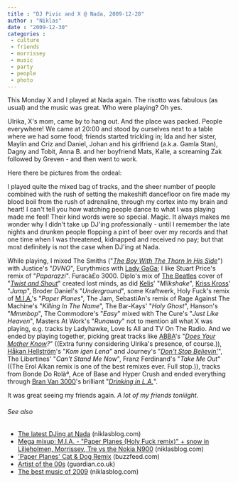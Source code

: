 ```yaml
---
title : "DJ Pivic and X @ Nada, 2009-12-28"
author : "Niklas"
date : "2009-12-30"
categories : 
 - culture
 - friends
 - morrissey
 - music
 - party
 - people
 - photo
---
```


This Monday X and I played at Nada again. The risotto was fabulous (as usual) and the music was great. Who were playing? Oh yes.

Ulrika, X's mom, came by to hang out. And the place was packed. People everywhere! We came at 20:00 and stood by ourselves next to a table where we had some food; friends started trickling in; Ida and her sister, Maylin and Criz and Daniel, Johan and his girlfriend (a.k.a. Gamla Stan), Dagny and Tobit, Anna B. and her boyfriend Mats, Kalle, a screaming Zak followed by Greven - and then went to work.

Here there be pictures from the ordeal:

  

I played quite the mixed bag of tracks, and the sheer number of people combined with the rush of setting the makeshift dancefloor on fire made my blood boil from the rush of adrenaline, through my cortex into my brain and heart! I can't tell you how watching people dance to what I was playing made me feel! Their kind words were so special. Magic. It always makes me wonder why I didn't take up DJ'ing professionally - until I remember the late nights and drunken people flopping a pint of beer over my records and that one time when I was threatened, kidnapped and received no pay; but that most definitely is not the case when DJ'ing at Nada.

While playing, I mixed The Smiths ("_[The Boy With The Thorn In His Side](http://en.wikipedia.org/wiki/The_Boy_with_the_Thorn_in_His_Side_%28song%29 "The Boy with the Thorn in His Side (song)")_") with Justice's "_DVNO_", Eurythmics with [Lady GaGa](http://en.wikipedia.org/wiki/Lady_Gaga "Lady Gaga"); I like Stuart Price's remix of "_Paparazzi_". Furacà£o 3000. Diplo's mix of [The Beatles](http://www.thebeatles.com "The Beatles") cover of "_[Twist and Shout](http://en.wikipedia.org/wiki/Twist_and_Shout "Twist and Shout")_" created lost minds, as did [Kelis](http://en.wikipedia.org/wiki/Kelis "Kelis")' "_Milkshake_", [Kriss Kross](http://en.wikipedia.org/wiki/Kris_Kross "Kris Kross")' "_Jump_", Broder Daniel's "_Underground_", some Kraftwerk, Holy Fuck's remix of [M.I.A.](http://en.wikipedia.org/wiki/M.I.A._%28artist%29 "M.I.A. (artist)")'s "_Paper Planes_", The Jam, SebastiAn's remix of Rage Against The Machine's "_Killing In The Name_", The Bar-Kays' "_Holy Ghost_", Hanson's "_Mmmbop_", The Commodore's "_Easy_" mixed with The Cure's "_Just Like Heaven_", Masters At Work's "_Runaway_" not to mention all what X was playing, e.g. tracks by Ladyhawke, Love Is All and TV On The Radio. And we ended by playing together, picking great tracks like [ABBA](http://en.wikipedia.org/wiki/ABBA "ABBA")'s "_[Does Your Mother Know](http://en.wikipedia.org/wiki/Does_Your_Mother_Know "Does Your Mother Know")?_" ((Extra funny considering Ulrika's presence, of course.)), [Håkan Hellström](http://en.wikipedia.org/wiki/H%C3%A5kan_Hellstr%C3%B6m "Håkan Hellström")'s "_Kom igen Lena_" and Journey's "_[Don't Stop Believin'](http://en.wikipedia.org/wiki/Don%27t_Stop_Believin%27 "Don't Stop Believin'")_", The Libertines' "_Can't Stand Me Now_", Franz Ferdinand's "_Take Me Out_" ((The Erol Alkan remix is one of the best remixes ever. Full stop.)), tracks from Bonde Do Rolàª, Ace of Base and Hyper Crush and ended everything through [Bran Van 3000](http://en.wikipedia.org/wiki/Bran_Van_3000 "Bran Van 3000")'s brilliant "_[Drinking in L.A.](http://www.youtube.com/watch?v=pZ9KfKx8PmM)_".

It was great seeing my friends again. _A lot of my friends toniiight._

###### See also

- [The latest DJing at Nada](https://niklasblog.com/?p=3923) (niklasblog.com)
- [Mega mixup: M.I.A. - "Paper Planes (Holy Fuck remix)" + snow in Liljeholmen, Morrissey, Tre vs the Nokia N900](https://niklasblog.com/?p=4198) (niklasblog.com)
- ['Paper Planes' Cat & Dog Remix](http://www.buzzfeed.com/akdobbins/paper-planes-cat-dog-remix/) (buzzfeed.com)
- [Artist of the 00s](http://r.zemanta.com/?u=http%3A//www.guardian.co.uk/music/musicblog/2009/dec/16/mia-artist-of-the-decade&a=10489757&rid=a40553d0-ed4e-4713-a766-81b2e68ceb56&e=73eea43c3505e038e678de2029986518) (guardian.co.uk)
- [The best music of 2009](https://niklasblog.com/?p=3998) (niklasblog.com)
